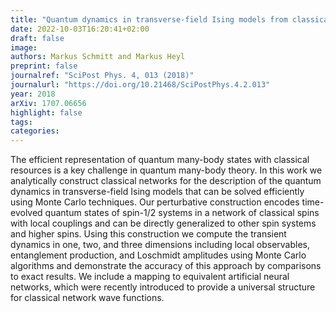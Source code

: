 ```yaml
---
title: "Quantum dynamics in transverse-field Ising models from classical networks"
date: 2022-10-03T16:20:41+02:00
draft: false
image: 
authors: Markus Schmitt and Markus Heyl
preprint: false
journalref: "SciPost Phys. 4, 013 (2018)"
journalurl: "https://doi.org/10.21468/SciPostPhys.4.2.013"
year: 2018
arXiv: 1707.06656
highlight: false
tags:
categories:
---
```


The efficient representation of quantum many-body states with classical resources is a key challenge in quantum many-body theory. In this work we analytically construct classical networks for the description of the quantum dynamics in transverse-field Ising models that can be solved efficiently using Monte Carlo techniques. Our perturbative construction encodes time-evolved quantum states of spin-1/2 systems in a network of classical spins with local couplings and can be directly generalized to other spin systems and higher spins. Using this construction we compute the transient dynamics in one, two, and three dimensions including local observables, entanglement production, and Loschmidt amplitudes using Monte Carlo algorithms and demonstrate the accuracy of this approach by comparisons to exact results. We include a mapping to equivalent artificial neural networks, which were recently introduced to provide a universal structure for classical network wave functions.